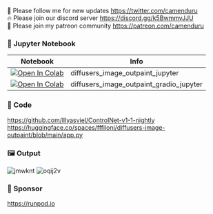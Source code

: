 🐣 Please follow me for new updates https://twitter.com/camenduru <br />
🔥 Please join our discord server https://discord.gg/k5BwmmvJJU <br />
🥳 Please join my patreon community https://patreon.com/camenduru <br />

### 🍊 Jupyter Notebook

| Notebook | Info
| --- | --- |
[![Open In Colab](https://colab.research.google.com/assets/colab-badge.svg)](https://colab.research.google.com/github/camenduru/diffusers-image-outpaint-jupyter/blob/main/diffusers_image_outpaint_jupyter.ipynb) | diffusers_image_outpaint_jupyter
[![Open In Colab](https://colab.research.google.com/assets/colab-badge.svg)](https://colab.research.google.com/github/camenduru/diffusers-image-outpaint-jupyter/blob/main/diffusers_image_outpaint_gradio_jupyter.ipynb) | diffusers_image_outpaint_gradio_jupyter

### 🧬 Code
https://github.com/lllyasviel/ControlNet-v1-1-nightly <br />
https://huggingface.co/spaces/fffiloni/diffusers-image-outpaint/blob/main/app.py <br />

### 🖼 Output
![jmwknt](https://github.com/user-attachments/assets/a1d9b593-a90b-4ea2-87f5-91f018b23d95)
![oqij2v](https://github.com/user-attachments/assets/6469a926-56a2-491f-9d09-c85465e4f027)

### 🏢 Sponsor
https://runpod.io
